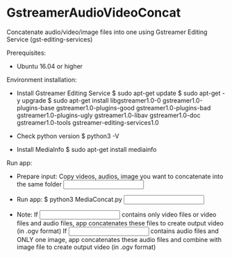 # GstreamerAudioVideoConcat

Concatenate audio/video/image files into one using Gstreamer Editing Service (gst-editing-services)

Prerequisites:
- Ubuntu 16.04 or higher

Environment installation:
- Install Gstreamer Editing Service
  $ sudo apt-get update
  $ sudo apt-get -y upgrade
  $ sudo apt-get install libgstreamer1.0-0 gstreamer1.0-plugins-base gstreamer1.0-plugins-good gstreamer1.0-plugins-bad gstreamer1.0-plugins-ugly gstreamer1.0-libav gstreamer1.0-doc gstreamer1.0-tools gstreamer-editing-services1.0
  
- Check python version
  $ python3 -V
  
- Install MediaInfo
  $ sudo apt-get install mediainfo
  
Run app:
- Prepare input: Copy videos, audios, image you want to concatenate into the same folder <input folder>

- Run app:
  $ python3 MediaConcat.py <input folder> <output file path>
  
- Note:
  If <input folder> contains only video files or video files and audio files, app concatenates these files to create output video (in .ogv format)
  If <input folder> contains audio files and ONLY one image, app concatenates these audio files and combine with image file to create output video (in .ogv format)
